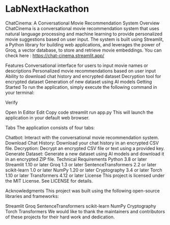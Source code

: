 # LabNextHackathon
ChatCinema: A Conversational Movie Recommendation System
Overview
ChatCinema is a conversational movie recommendation system that uses natural language processing and machine learning to provide personalized movie suggestions based on user input. The system is built using Streamlit, a Python library for building web applications, and leverages the power of Groq, a vector database, to store and retrieve movie embeddings.
You can check here : https://chat-cinema.streamlit.app/

Features
Conversational interface for users to input movie names or descriptions
Personalized movie recommendations based on user input
Ability to download chat history and encrypted dataset
Decryption tool for encrypted dataset
Generation of new dataset using AI models
Getting Started
To run the application, simply execute the following command in your terminal:


Verify

Open In Editor
Edit
Copy code
streamlit run app.py
This will launch the application in your default web browser.

Tabs
The application consists of four tabs:

Chatbot: Interact with the conversational movie recommendation system.
Download Chat History: Download your chat history in an encrypted CSV file.
Decryption: Decrypt an encrypted CSV file or text using a provided key.
Generate Dataset: Generate a new dataset using AI models and download it in an encrypted ZIP file.
Technical Requirements
Python 3.8 or later
Streamlit 1.10 or later
Groq 1.3 or later
SentenceTransformers 2.2 or later
scikit-learn 1.0 or later
NumPy 1.20 or later
Cryptography 3.4 or later
Torch 1.10 or later
Transformers 4.12 or later
License
This project is licensed under the MIT License. See LICENSE for details.

Acknowledgments
This project was built using the following open-source libraries and frameworks:

Streamlit
Groq
SentenceTransformers
scikit-learn
NumPy
Cryptography
Torch
Transformers
We would like to thank the maintainers and contributors of these projects for their hard work and dedication.

